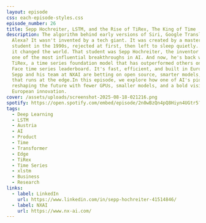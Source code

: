 ```yaml
---
layout: episode
css: each-episode-styles.css
episode_number: 26
title: Sepp Hochreiter, LSTM, and the Rise of TiRex, The King of Time
description: The algorithm behind early versions of Siri, Google Translate, and
  Alexa? It wasn't invented by a tech giant. It was created by a master's
  student in the 1990s, rejected at first, then left to sleep quietly... until
  it changed the world. That student was Sepp Hochreiter, the inventor of LSTM,
  one of the most influential breakthroughs in AI. And now, he's back with
  TiRex, a time series foundation model that has outperformed others on Hugging
  Face time series leaderboard. It's fast, efficient, and built in Europe, where
  Sepp and his team at NXAI are betting on open source, smarter models, and AI
  that runs at the edge.In this episode, we explore how one of AI's pioneers is
  reshaping the future with fewer GPUs, smaller models, and a bold vision for
  European innovation.
cover: /assets/uploads/screenshot-2025-08-18-021216.png
spotify: https://open.spotify.com/embed/episode/2n0wBzQn4pQ8Hiyn4UGtr5?utm_source=generator
tags:
  - Deep Learning
  - LSTM
  - Austria
  - AI
  - Product
  - Time
  - Transformer
  - Edge
  - TiRex
  - Time Series
  - xlstm
  - Business
  - Research
links:
  - label: LinkedIn
    url: https://www.linkedin.com/in/sepp-hochreiter-41514846/
  - label: NXAI
    url: https://www.nx-ai.com/
---
```

